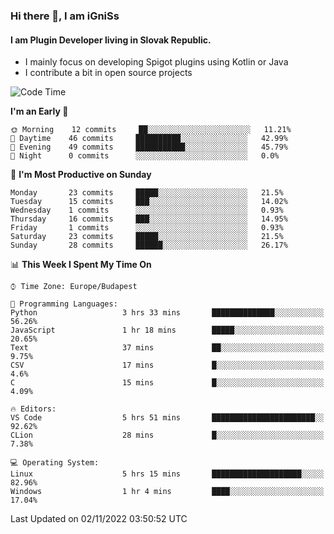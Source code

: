 ### Hi there 👋, I am iGniSs

#### I am Plugin Developer living in Slovak Republic.
- I mainly focus on developing Spigot plugins using Kotlin or Java
- I contribute a bit in open source projects

<!--START_SECTION:waka-->
![Code Time](http://img.shields.io/badge/Code%20Time-945%20hrs%2055%20mins-blue)

**I'm an Early 🐤** 

```text
🌞 Morning    12 commits     ██░░░░░░░░░░░░░░░░░░░░░░░   11.21% 
🌆 Daytime    46 commits     ██████████░░░░░░░░░░░░░░░   42.99% 
🌃 Evening    49 commits     ███████████░░░░░░░░░░░░░░   45.79% 
🌙 Night      0 commits      ░░░░░░░░░░░░░░░░░░░░░░░░░   0.0%

```
📅 **I'm Most Productive on Sunday** 

```text
Monday       23 commits     █████░░░░░░░░░░░░░░░░░░░░   21.5% 
Tuesday      15 commits     ███░░░░░░░░░░░░░░░░░░░░░░   14.02% 
Wednesday    1 commits      ░░░░░░░░░░░░░░░░░░░░░░░░░   0.93% 
Thursday     16 commits     ███░░░░░░░░░░░░░░░░░░░░░░   14.95% 
Friday       1 commits      ░░░░░░░░░░░░░░░░░░░░░░░░░   0.93% 
Saturday     23 commits     █████░░░░░░░░░░░░░░░░░░░░   21.5% 
Sunday       28 commits     ██████░░░░░░░░░░░░░░░░░░░   26.17%

```


📊 **This Week I Spent My Time On** 

```text
⌚︎ Time Zone: Europe/Budapest

💬 Programming Languages: 
Python                   3 hrs 33 mins       ██████████████░░░░░░░░░░░   56.26% 
JavaScript               1 hr 18 mins        █████░░░░░░░░░░░░░░░░░░░░   20.65% 
Text                     37 mins             ██░░░░░░░░░░░░░░░░░░░░░░░   9.75% 
CSV                      17 mins             █░░░░░░░░░░░░░░░░░░░░░░░░   4.6% 
C                        15 mins             █░░░░░░░░░░░░░░░░░░░░░░░░   4.09%

🔥 Editors: 
VS Code                  5 hrs 51 mins       ███████████████████████░░   92.62% 
CLion                    28 mins             █░░░░░░░░░░░░░░░░░░░░░░░░   7.38%

💻 Operating System: 
Linux                    5 hrs 15 mins       ████████████████████░░░░░   82.96% 
Windows                  1 hr 4 mins         ████░░░░░░░░░░░░░░░░░░░░░   17.04%

```


 Last Updated on 02/11/2022 03:50:52 UTC
<!--END_SECTION:waka-->